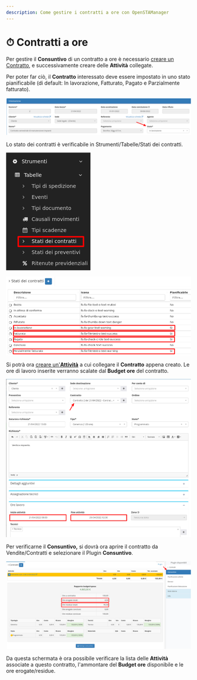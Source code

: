 ```yaml
---
description: Come gestire i contratti a ore con OpenSTAManager
---
```


# ⏱ Contratti a ore

Per gestire il **Consuntivo** di un contratto a ore è necessario [creare un Contratto](https://github.com/devcode-it/openstamanager-docs/blob/master/esempi/broken-reference/README.md), e successivamente creare delle **Attività** collegate.

Per poter far ciò, il **Contratto** interessato deve essere impostato in uno stato pianificabile (di default: In lavorazione, Fatturato, Pagato e Parzialmente fatturato).

![](<../../.gitbook/assets/immagine (149).png>)

Lo stato dei contratti è verificabile in Strumenti/Tabelle/Stati dei contratti.

![](<../../.gitbook/assets/immagine (185).png>)

![](<../../.gitbook/assets/immagine (431).png>)

Si potrà ora [creare un'**Attività**](../../openstamanager/modules/attivita/creazione.md) a cui collegare il **Contratto** appena creato. Le ore di lavoro inserite verranno scalate dal **Budget ore** del contratto.

![](<../../.gitbook/assets/immagine (551).png>)

Per verificarne il **Consuntivo,** si dovrà ora aprire il contratto da Vendite/Contratti e selezionare il Plugin **Consuntivo**.

![](<../../.gitbook/assets/immagine (199).png>)

Da questa schermata è ora possibile verificare la lista delle **Attività** associate a questo contratto, l'ammontare del **Budget ore** disponibile e le ore erogate/residue.
